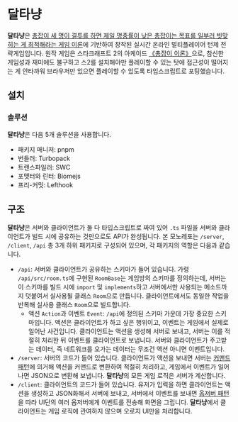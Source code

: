 # 달타냥
**달타냥**은 [총잡이 세 명이 결투를 하면 제일 명중률이 낮은 총잡이는 목표를 일부러 빗맞히는 게 최적해라는 게임 이론](https://en.wikipedia.org/wiki/Truel#Game_theory_overview:~:text=deliberate%20missing%20may%20be%20the%20best%20strategy%20for%20a%20duelist%20with%20lower%20accuracy%20than%20both%20opponents)에 기반하여 창작된 실시간 온라인 멀티플레이어 턴제 전략게임입니다. 원작 게임은 스타크래프트 2의 아케이드 [《총잡이 이론》](https://namu.wiki/w/총잡이%20이론#s-2)으로, 참신한 게임성과 재미에도 불구하고 스2를 설치해야만 플레이할 수 있는 탓에 접근성이 떨어지는 게 안타까워 브라우저만 있으면 플레이할 수 있도록 타입스크립트로 포팅했습니다.

## 설치
### 솔루션
**달타냥**은 다음 5개 솔루션을 사용합니다.
- 패키지 매니저: pnpm
- 번들러: Turbopack
- 트랜스파일러: SWC
- 포맷터와 린터: Biomejs
- 프리-커밋: Lefthook

## 구조
**달타냥**은 서버와 클라이언트가 둘 다 타입스크립트로 짜여 있어 `.ts` 파일을 서버와 클라이언트가 빌드 시에 공유하는 것만으로도 API가 완성됩니다. 본 모노레포는 `/server`, `/client`, `/api` 총 3개 하위 패키지로 구성되어 있으며, 각 패키지의 역할은 다음과 같습니다.
- `/api`: 서버와 클라이언트가 공유하는 스키마가 들어 있습니다. 가령 `/api/src/room.ts`에 구현된 `RoomBase`는 게임방의 스키마를 정의하는데, 서버는 이 스키마를 빌드 시에 `import` 및 `implements`하고 서버에서만 사용되는 메소드까지 덧붙여서 실사용될 클래스 `Room`으로 만듭니다. 클라이언트에서도 동일한 작업을 반복해 실사용 클래스 `Room`으로 빌드합니다.
    - 액션 `Action`과 이벤트 `Event`: `/api`에 정의된 스키마 가운데 가장 중요한 스키마입니다. 액션은 클라이언트가 하고 싶은 행위이고, 이벤트는 게임에서 실제로 일어난 사건입니다. 클라이언트는 액션을 생성해 서버로 보내고, 서버는 이를 적절히 처리한 뒤 이벤트를 클라이언트로 보냅니다. 서버와 클라이언트가 주고받는 데이터, 즉 네트워크를 오가는 데이터는 무조건 액션 아니면 이벤트입니다.
- `/server`: 서버의 코드가 들어 있습니다. 클라이언트가 액션을 보내면 서버는 [커맨드 패턴](https://ko.wikipedia.org/wiki/커맨드_패턴)에 의거해 액션을 커맨드로 변환하여 적절히 처리하고, 게임에서 이벤트가 일어나면 JSON으로 변환해 보냅니다. **달타냥**의 모든 게임 로직은 서버가 계산합니다.
- `/client`: 클라이언트의 코드가 들어 있습니다. 유저가 입력을 하면 클라이언트는 액션을 생성하고 JSON화해서 서버에 보내고, 서버에서 이벤트를 보내면 [옵저버 패턴](https://ko.wikipedia.org/wiki/옵서버_패턴)을 따라 UI단의 여러 옵저버에게 이벤트를 전송해 화면을 그립니다. **달타냥**에서 클라이언트는 게임 로직에 관여하지 않으며 오로지 UI만을 처리합니다.